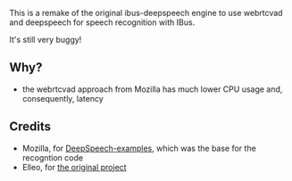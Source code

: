 This is a remake of the original ibus-deepspeech engine to use webrtcvad and deepspeech for speech recognition with IBus.

It's still very buggy!

## Why?
* the webrtcvad approach from Mozilla has much lower CPU usage and, consequently, latency

## Credits
* Mozilla, for [DeepSpeech-examples](https://github.com/mozilla/DeepSpeech-examples),
which was the base for the recogntion code
* Elleo, for [the original project]

[the original project]: https://github.com/Elleo/ibus-deepspeech

